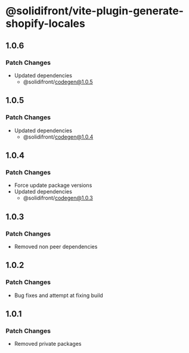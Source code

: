 # @solidifront/vite-plugin-generate-shopify-locales

## 1.0.6

### Patch Changes

- Updated dependencies
  - @solidifront/codegen@1.0.5

## 1.0.5

### Patch Changes

- Updated dependencies
  - @solidifront/codegen@1.0.4

## 1.0.4

### Patch Changes

- Force update package versions
- Updated dependencies
  - @solidifront/codegen@1.0.3

## 1.0.3

### Patch Changes

- Removed non peer dependencies

## 1.0.2

### Patch Changes

- Bug fixes and attempt at fixing build

## 1.0.1

### Patch Changes

- Removed private packages
